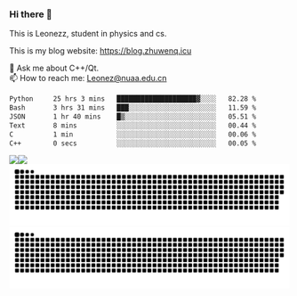 ### Hi there 👋

<!--
**Leonezz/Leonezz** is a ✨ _special_ ✨ repository because its `README.md` (this file) appears on your GitHub profile.

Here are some ideas to get you started:

-->

This is Leonezz, student in physics and cs.

This is my blog website: https://blog.zhuwenq.icu

💬 Ask me about C++/Qt. \
📫 How to reach me: Leonez@nuaa.edu.cn

<!--START_SECTION:waka-->

```text
Python     25 hrs 3 mins   ████████████████████▓░░░░   82.28 %
Bash       3 hrs 31 mins   ███░░░░░░░░░░░░░░░░░░░░░░   11.59 %
JSON       1 hr 40 mins    █▒░░░░░░░░░░░░░░░░░░░░░░░   05.51 %
Text       8 mins          ░░░░░░░░░░░░░░░░░░░░░░░░░   00.44 %
C          1 min           ░░░░░░░░░░░░░░░░░░░░░░░░░   00.06 %
C++        0 secs          ░░░░░░░░░░░░░░░░░░░░░░░░░   00.05 %
```

<!--END_SECTION:waka-->

<img align="left" src="https://github-readme-stats.vercel.app/api?username=Leonezz&count_private=true&show_icons=true&include_all_commits=true&theme=vue"/>
<img align="left" src="https://github-readme-stats.vercel.app/api/top-langs/?username=Leonezz&hide=TeX&layout=compact&theme=vue"/>

![GitHub Snake Light](https://raw.githubusercontent.com/Leonezz/Leonezz/output/github-contribution-grid-snake-light.svg#gh-light-mode-only)![GitHub Snake dark](https://raw.githubusercontent.com/Leonezz/Leonezz/output/github-contribution-grid-snake-dark.svg#gh-dark-mode-only)
